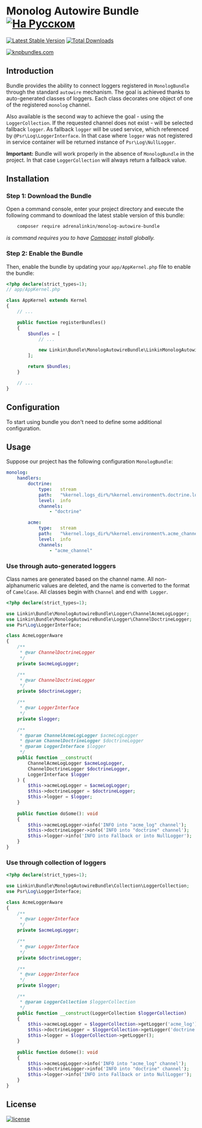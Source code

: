 Monolog Autowire Bundle [![На Русском](https://img.shields.io/badge/Перейти_на-Русский-green.svg?style=flat-square)](./README.RU.md)
=======================

[![Latest Stable Version](https://poser.pugx.org/adrenalinkin/monolog-autowire-bundle/v/stable)](https://packagist.org/packages/adrenalinkin/monolog-autowire-bundle)
[![Total Downloads](https://poser.pugx.org/adrenalinkin/monolog-autowire-bundle/downloads)](https://packagist.org/packages/adrenalinkin/monolog-autowire-bundle)

[![knpbundles.com](http://knpbundles.com/adrenalinkin/monolog-autowire-bundle/badge-short)](http://knpbundles.com/adrenalinkin/monolog-autowire-bundle)

Introduction
------------

Bundle provides the ability to connect loggers registered in `MonologBundle` through the standard `autowire` mechanism.
The goal is achieved thanks to auto-generated classes of loggers. Each class decorates one object of one
of the registered `monolog` channel.

Also available is the second way to achieve the goal - using the `LoggerCollection`.
If the requested channel does not exist - will be selected fallback `logger`.
As fallback `logger`  will be used service, which referenced by `@Psr\Log\LoggerInterface`.
In that case where `logger` was not registered in service container will be returned instance of `Psr\Log\NullLogger`.

**Important:** Bundle will work properly in the absence of `MonologBundle` in the project.
In that case `LoggerCollection` will always return a fallback value.

Installation
-----------

### Step 1: Download the Bundle

Open a command console, enter your project directory and execute the following command to download
the latest stable version of this bundle:
```bash
    composer require adrenalinkin/monolog-autowire-bundle
```
*is command requires you to have [Composer](https://getcomposer.org) install globally.*

### Step 2: Enable the Bundle

Then, enable the bundle by updating your `app/AppKernel.php` file to enable the bundle:

```php
<?php declare(strict_types=1);
// app/AppKernel.php

class AppKernel extends Kernel
{
    // ...

    public function registerBundles()
    {
        $bundles = [
            // ...

            new Linkin\Bundle\MonologAutowireBundle\LinkinMonologAutowireBundle(),
        ];

        return $bundles;
    }

    // ...
}
```

Configuration
------------

To start using bundle you don't need to define some additional configuration.

Usage
-----

Suppose our project has the following configuration `MonologBundle`:

```yaml
monolog:
    handlers:
        doctrine:
            type:   stream
            path:   "%kernel.logs_dir%/%kernel.environment%.doctrine.log"
            level:  info
            channels:
                - "doctrine"

        acme:
            type:   stream
            path:   "%kernel.logs_dir%/%kernel.environment%.acme_channel.log"
            level:  info
            channels:
                - "acme_channel"
```

### Use through auto-generated loggers

Class names are generated based on the channel name. All non-alphanumeric values are deleted,
and the name is converted to the format of `CamelCase`. All classes begin with `Channel` and end with` Logger`.

```php
<?php declare(strict_types=1);

use Linkin\Bundle\MonologAutowireBundle\Logger\ChannelAcmeLogLogger;
use Linkin\Bundle\MonologAutowireBundle\Logger\ChannelDoctrineLogger;
use Psr\Log\LoggerInterface;

class AcmeLoggerAware
{
    /**
     * @var ChannelDoctrineLogger
     */
    private $acmeLogLogger;

    /**
     * @var ChannelDoctrineLogger
     */
    private $doctrineLogger;

    /**
     * @var LoggerInterface
     */
    private $logger;

    /**
     * @param ChannelAcmeLogLogger $acmeLogLogger
     * @param ChannelDoctrineLogger $doctrineLogger
     * @param LoggerInterface $logger
     */
    public function __construct(
        ChannelAcmeLogLogger $acmeLogLogger,
        ChannelDoctrineLogger $doctrineLogger,
        LoggerInterface $logger
    ) {
        $this->acmeLogLogger = $acmeLogLogger;
        $this->doctrineLogger = $doctrineLogger;
        $this->logger = $logger;
    }
    
    public function doSome(): void
    {
        $this->acmeLogLogger->info('INFO into "acme_log" channel');
        $this->doctrineLogger->info('INFO into "doctrine" channel');
        $this->logger->info('INFO into Fallback or into NullLogger');
    }
}
```

### Use through collection of loggers

```php
<?php declare(strict_types=1);

use Linkin\Bundle\MonologAutowireBundle\Collection\LoggerCollection;
use Psr\Log\LoggerInterface;

class AcmeLoggerAware
{
    /**
     * @var LoggerInterface
     */
    private $acmeLogLogger;

    /**
     * @var LoggerInterface
     */
    private $doctrineLogger;

    /**
     * @var LoggerInterface
     */
    private $logger;

    /**
     * @param LoggerCollection $loggerCollection
     */
    public function __construct(LoggerCollection $loggerCollection) 
    {
        $this->acmeLogLogger = $loggerCollection->getLogger('acme_log');
        $this->doctrineLogger = $loggerCollection->getLogger('doctrine');
        $this->logger = $loggerCollection->getLogger();
    }
    
    public function doSome(): void
    {
        $this->acmeLogLogger->info('INFO into "acme_log" channel');
        $this->doctrineLogger->info('INFO into "doctrine" channel');
        $this->logger->info('INFO into Fallback or into NullLogger');
    }
}
```

License
-------

[![license](https://img.shields.io/badge/License-MIT-green.svg?style=flat-square)](./LICENSE)
